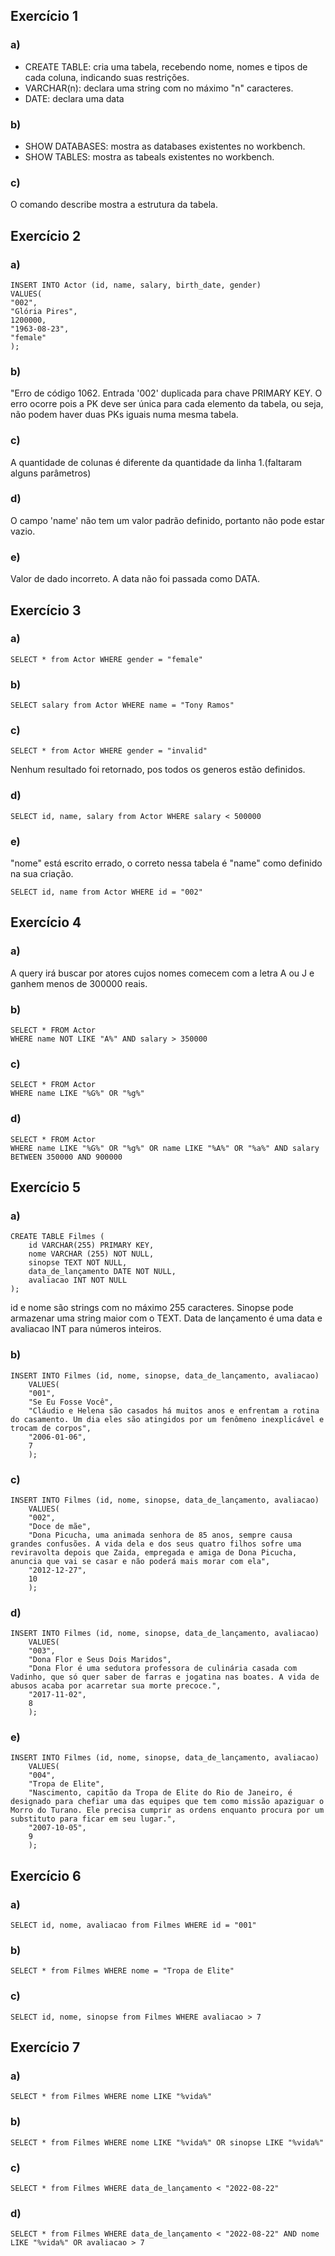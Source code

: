 ## Exercício 1
### a)
- CREATE TABLE: cria uma tabela, recebendo nome, nomes e tipos de cada coluna, indicando suas restrições.
- VARCHAR(n): declara uma string com no máximo "n" caracteres.
- DATE: declara uma data

### b)
- SHOW DATABASES: mostra as databases existentes no workbench.
- SHOW TABLES: mostra as tabeals existentes no workbench.

### c)
O comando describe mostra a estrutura da tabela.

## Exercício 2
### a)
    INSERT INTO Actor (id, name, salary, birth_date, gender)
    VALUES(
    "002", 
    "Glória Pires",
    1200000,
    "1963-08-23", 
    "female"
    );

### b)
"Erro de código 1062. Entrada '002' duplicada para chave PRIMARY KEY. O erro ocorre pois a PK deve ser única para cada elemento da tabela, ou seja, não podem haver duas PKs iguais numa mesma tabela.

### c)
A quantidade de colunas é diferente da quantidade da linha 1.(faltaram alguns parâmetros)

### d)
O campo 'name' não tem um valor padrão definido, portanto não pode estar vazio.

### e)
Valor de dado incorreto. A data não foi passada como DATA.

## Exercício 3
### a)
    SELECT * from Actor WHERE gender = "female"

### b)
    SELECT salary from Actor WHERE name = "Tony Ramos"

### c)
    SELECT * from Actor WHERE gender = "invalid"

Nenhum resultado foi retornado, pos todos os generos estão definidos.

### d)
    SELECT id, name, salary from Actor WHERE salary < 500000

### e)
"nome" está escrito errado, o correto nessa tabela é "name" como definido na sua criação.

    SELECT id, name from Actor WHERE id = "002"


## Exercício 4
### a)
A query irá buscar por atores cujos nomes comecem com a letra A ou J e ganhem menos de 300000 reais.

### b) 
    SELECT * FROM Actor
    WHERE name NOT LIKE "A%" AND salary > 350000

### c)
    SELECT * FROM Actor
    WHERE name LIKE "%G%" OR "%g%"

### d)
    SELECT * FROM Actor
    WHERE name LIKE "%G%" OR "%g%" OR name LIKE "%A%" OR "%a%" AND salary BETWEEN 350000 AND 900000

## Exercício 5
### a)
    CREATE TABLE Filmes (
        id VARCHAR(255) PRIMARY KEY,
        nome VARCHAR (255) NOT NULL,
        sinopse TEXT NOT NULL,
        data_de_lançamento DATE NOT NULL,
        avaliacao INT NOT NULL
    );

id e nome são strings com no máximo 255 caracteres. Sinopse pode armazenar uma string maior com o TEXT. Data de lançamento é uma data e avaliacao INT para números inteiros.

### b)
    INSERT INTO Filmes (id, nome, sinopse, data_de_lançamento, avaliacao)
        VALUES(
        "001", 
        "Se Eu Fosse Você",
        "Cláudio e Helena são casados há muitos anos e enfrentam a rotina do casamento. Um dia eles são atingidos por um fenômeno inexplicável e trocam de corpos",
        "2006-01-06", 
        7
        );

### c)
    INSERT INTO Filmes (id, nome, sinopse, data_de_lançamento, avaliacao)
        VALUES(
        "002", 
        "Doce de mãe",
        "Dona Picucha, uma animada senhora de 85 anos, sempre causa grandes confusões. A vida dela e dos seus quatro filhos sofre uma reviravolta depois que Zaida, empregada e amiga de Dona Picucha, anuncia que vai se casar e não poderá mais morar com ela",
        "2012-12-27", 
        10
        );

### d)
    INSERT INTO Filmes (id, nome, sinopse, data_de_lançamento, avaliacao)
        VALUES(
        "003", 
        "Dona Flor e Seus Dois Maridos",
        "Dona Flor é uma sedutora professora de culinária casada com Vadinho, que só quer saber de farras e jogatina nas boates. A vida de abusos acaba por acarretar sua morte precoce.",
        "2017-11-02", 
        8
        );

### e)
    INSERT INTO Filmes (id, nome, sinopse, data_de_lançamento, avaliacao)
        VALUES(
        "004", 
        "Tropa de Elite",
        "Nascimento, capitão da Tropa de Elite do Rio de Janeiro, é designado para chefiar uma das equipes que tem como missão apaziguar o Morro do Turano. Ele precisa cumprir as ordens enquanto procura por um substituto para ficar em seu lugar.",
        "2007-10-05", 
        9
        );

## Exercício 6
### a)  
    SELECT id, nome, avaliacao from Filmes WHERE id = "001"

### b)
    SELECT * from Filmes WHERE nome = "Tropa de Elite"

### c)
    SELECT id, nome, sinopse from Filmes WHERE avaliacao > 7

## Exercício 7
### a)
    SELECT * from Filmes WHERE nome LIKE "%vida%"

### b)
    SELECT * from Filmes WHERE nome LIKE "%vida%" OR sinopse LIKE "%vida%"

### c)
    SELECT * from Filmes WHERE data_de_lançamento < "2022-08-22"

### d)
    SELECT * from Filmes WHERE data_de_lançamento < "2022-08-22" AND nome LIKE "%vida%" OR avaliacao > 7
